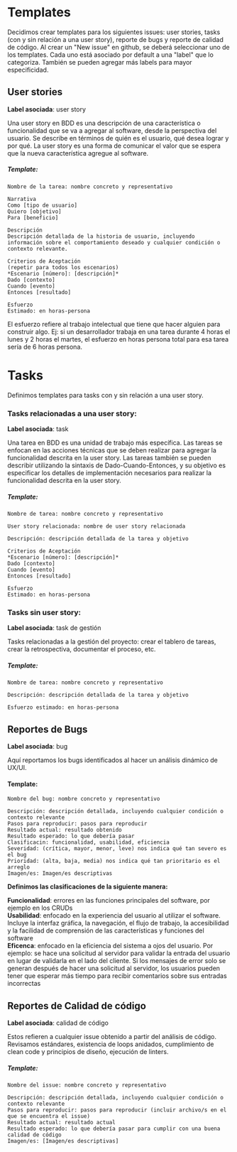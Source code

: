 # Templates 

Decidimos crear templates para los siguientes issues: user stories, tasks (con y sin relación a una user story), reporte de bugs y reporte de calidad de código.
Al crear un "New issue" en github, se deberá seleccionar uno de los templates. Cada uno está asociado por default a una "label" que lo categoriza. También se pueden agregar más labels para mayor especificidad.

## User stories

**Label asociada**: user story 

Una user story en BDD es una descripción de una característica o funcionalidad que se va a agregar al software, desde la perspectiva del usuario. Se describe en términos de quién es el usuario, qué desea lograr y por qué. La user story es una forma de comunicar el valor que se espera que la nueva característica agregue al software.

##### Template:
```
Nombre de la tarea: nombre concreto y representativo

Narrativa
Como [tipo de usuario]
Quiero [objetivo]
Para [beneficio]

Descripción
Descripción detallada de la historia de usuario, incluyendo información sobre el comportamiento deseado y cualquier condición o contexto relevante.

Criterios de Aceptación
(repetir para todos los escenarios)
*Escenario [número]: [descripción]*
Dado [contexto]
Cuando [evento]
Entonces [resultado]

Esfuerzo
Estimado: en horas-persona
```
El esfuerzo refiere al trabajo intelectual que tiene que hacer alguien para construir algo.
Ej: si un desarrollador trabaja en una tarea durante 4 horas el lunes y 2 horas el martes, el esfuerzo en horas persona total para esa tarea sería de 6 horas persona.


# Tasks

Definimos templates para tasks con y sin relación a una user story.

### Tasks relacionadas a una user story:
**Label asociada**: task

Una tarea en BDD es una unidad de trabajo más específica. Las tareas se enfocan en las acciones técnicas que se deben realizar para agregar la funcionalidad descrita en la user story. Las tareas también se pueden describir utilizando la sintaxis de Dado-Cuando-Entonces, y su objetivo es especificar los detalles de implementación necesarios para realizar la funcionalidad descrita en la user story.

##### Template:
```
Nombre de tarea: nombre concreto y representativo

User story relacionada: nombre de user story relacionada

Descripción: descripción detallada de la tarea y objetivo

Criterios de Aceptación
*Escenario [número]: [descripción]*
Dado [contexto]
Cuando [evento]
Entonces [resultado]

Esfuerzo
Estimado: en horas-persona 
```

### Tasks sin user story:
**Label asociada**: task de gestión 

Tasks relacionadas a la gestión del proyecto: crear el tablero de tareas, crear la retrospectiva, documentar el proceso, etc.
##### Template:
```
Nombre de tarea: nombre concreto y representativo

Descripción: descripción detallada de la tarea y objetivo

Esfuerzo estimado: en horas-persona 
```

## Reportes de Bugs
**Label asociada**: bug

Aquí reportamos los bugs identificados al hacer un análisis dinámico de UX/UI.
#### Template:
```
Nombre del bug: nombre concreto y representativo

Descripción: descripción detallada, incluyendo cualquier condición o contexto relevante
Pasos para reproducir: pasos para reproducir                        
Resultado actual: resultado obtenido                        
Resultado esperado: lo que debería pasar                            
Clasificacin: funcionalidad, usabilidad, eficiencia                            
Severidad: (crítica, mayor, menor, leve) nos indica qué tan severo es el bug              
Prioridad: (alta, baja, media) nos indica qué tan prioritario es el arreglo                  
Imagen/es: Imagen/es descriptivas                           
```
**Definimos las clasificaciones de la siguiente manera:**

**Funcionalidad**: errores en las funciones principales del software, por ejemplo en los CRUDs                      
**Usabilidad**: enfocado en la experiencia del usuario al utilizar el software. Incluye la interfaz gráfica, la navegación, el flujo de trabajo, la accesibilidad y la facilidad de comprensión de las características y funciones del software                     
**Eficenca**: enfocado en la eficiencia del sistema a ojos del usuario. Por ejemplo: se hace una solicitud al servidor para validar la entrada del usuario en lugar de validarla en el lado del cliente. Si los mensajes de error solo se generan después de hacer una solicitud al servidor, los usuarios pueden tener que esperar más tiempo para recibir comentarios sobre sus entradas incorrectas

## Reportes de Calidad de código
**Label asociada**: calidad de código

Estos refieren a cualquier issue obtenido a partir del análisis de código. Revisamos estándares, existencia de loops anidados, cumplimiento de clean code y principios de diseño, ejecución de linters.

##### Template:
```
Nombre del issue: nombre concreto y representativo

Descripción: descripción detallada, incluyendo cualquier condición o contexto relevante 
Pasos para reproducir: pasos para reproducir (incluir archivo/s en el que se encuentra el issue)
Resultado actual: resultado actual
Resultado esperado: lo que debería pasar para cumplir con una buena calidad de código
Imagen/es: [Imagen/es descriptivas]
```

